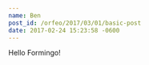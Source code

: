 ```yaml
---
name: Ben
post_id: /orfeo/2017/03/01/basic-post
date: 2017-02-24 15:23:58 -0600
---
```

Hello Formingo!

